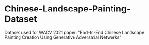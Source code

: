 # Chinese-Landscape-Painting-Dataset
Dataset used for WACV 2021 paper: "End-to-End Chinese Landscape Painting Creation Using Generative Adversarial Networks"
